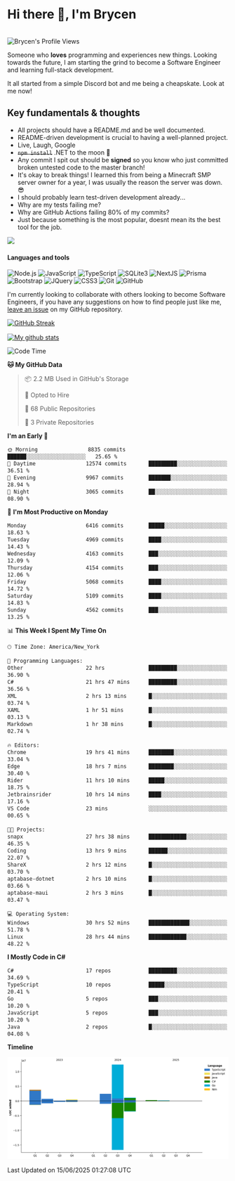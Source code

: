 # Hi there 👋, I'm Brycen

<br>
<img src="https://komarev.com/ghpvc/?username=BrycensRanch" alt="Brycen's Profile Views" />

Someone who **loves** programming and experiences new things. Looking towards the future, I am starting the grind to become a Software Engineer and learning full-stack development.

It all started from a simple Discord bot and me being a cheapskate. Look at me now!

## Key fundamentals & thoughts

- All projects should have a README.md and be well documented.
- README-driven development is crucial to having a well-planned project.
- Live, Laugh, Google
- ~~`npm install`~~ .NET to the moon 🚀
- Any commit I spit out should be **signed** so you know who just committed broken untested code to the master branch!
- It's okay to break things! I learned this from being a Minecraft SMP server owner for a year, I was usually the reason the server was down. 😎
- I should probably learn test-driven development already...
- Why are my tests failing me?
- Why are GitHub Actions failing 80% of my commits? 
- Just because something is the most popular, doesnt mean its the best tool for the job.

<img src="https://res.cloudinary.com/practicaldev/image/fetch/s--OoBLh7-Q--/c_limit%2Cf_auto%2Cfl_progressive%2Cq_auto%2Cw_880/https://cdn-images-1.medium.com/max/1614/1%2A8BlqJ8lNVZzuRjAg1mZ50w.png" height="400"/>

<h4>Languages and tools</h4>
<p>
  <img src="https://img.shields.io/badge/node.js%20-%2343853D.svg?&style=for-the-badge&logo=node.js&logoColor=white" alt="Node.js" />
  <img src="https://img.shields.io/badge/javascript%20-%23323330.svg?&style=for-the-badge&logo=javascript&logoColor=%23F7DF1E" alt="JavaScript" />
  <img src="https://img.shields.io/badge/typescript%20-%23323330.svg?&style=for-the-badge&logo=typescript&logoColor=#3467eb" alt="TypeScript" />
  <img src="https://img.shields.io/badge/sqlite3%20-%23323330.svg?&style=for-the-badge&logo=sqlite&logoColor=#3467eb" alt="SQLite3" />
  <img src="https://img.shields.io/badge/Next.JS%20-%23323330.svg?&style=for-the-badge&logo=next.js&logoColor=#3467eb" alt="NextJS" />
  <img src="https://img.shields.io/badge/Prisma%20-%23323330.svg?&style=for-the-badge&logo=prisma&logoColor=#3467eb" alt="Prisma" />
  <img src="https://img.shields.io/badge/bootstrap%20-%23323330.svg?&style=for-the-badge&logo=bootstrap" alt="Bootstrap" />
  <img src="https://img.shields.io/badge/jquery%20-%23323330.svg?&style=for-the-badge&logo=jquery" alt="JQuery" />
  <img src="https://img.shields.io/badge/css3%20-%23323330.svg?&style=for-the-badge&logo=css3" alt="CSS3" />
  <img src="https://img.shields.io/badge/git%20-%23323330.svg?&style=for-the-badge&logo=git" alt="Git" />
  <img src="https://img.shields.io/badge/github%20-%23323330.svg?&style=for-the-badge&logo=github" alt="GitHub" />
</p>

 I'm currently looking to collaborate with others looking to become Software Engineers, if you have any suggestions on how to find people just like me, [leave an issue](https://github.com/BrycensRanch/BrycensRanch/issues/new) on my GitHub repository.
 
 <p><a href="https://git.io/streak-stats"><img src=https://github-readme-streak-stats-eight.vercel.app?user=BrycensRanch&amp;theme=dark&amp;hide_border=true&fire=EB5454&amp;ring=0CEB19" alt="GitHub Streak"></a></p>

<a href="https://github.com/anuraghazra/github-readme-stats">
  <img align="center" src="https://github-readme-stats.anuraghazra1.vercel.app/api?username=BrycensRanch&show_icons=true&line_height=27&include_all_commits=true" alt="My github stats" />
</a>

<!--START_SECTION:waka-->
![Code Time](http://img.shields.io/badge/Code%20Time-2%2C198%20hrs%203%20mins-blue)

**🐱 My GitHub Data** 

> 📦 2.2 MB Used in GitHub's Storage 
 > 
> 💼 Opted to Hire
 > 
> 📜 68 Public Repositories 
 > 
> 🔑 3 Private Repositories 
 > 
**I'm an Early 🐤** 

```text
🌞 Morning                8835 commits        ██████░░░░░░░░░░░░░░░░░░░   25.65 % 
🌆 Daytime                12574 commits       █████████░░░░░░░░░░░░░░░░   36.51 % 
🌃 Evening                9967 commits        ███████░░░░░░░░░░░░░░░░░░   28.94 % 
🌙 Night                  3065 commits        ██░░░░░░░░░░░░░░░░░░░░░░░   08.90 % 
```
📅 **I'm Most Productive on Monday** 

```text
Monday                   6416 commits        █████░░░░░░░░░░░░░░░░░░░░   18.63 % 
Tuesday                  4969 commits        ████░░░░░░░░░░░░░░░░░░░░░   14.43 % 
Wednesday                4163 commits        ███░░░░░░░░░░░░░░░░░░░░░░   12.09 % 
Thursday                 4154 commits        ███░░░░░░░░░░░░░░░░░░░░░░   12.06 % 
Friday                   5068 commits        ████░░░░░░░░░░░░░░░░░░░░░   14.72 % 
Saturday                 5109 commits        ████░░░░░░░░░░░░░░░░░░░░░   14.83 % 
Sunday                   4562 commits        ███░░░░░░░░░░░░░░░░░░░░░░   13.25 % 
```


📊 **This Week I Spent My Time On** 

```text
🕑︎ Time Zone: America/New_York

💬 Programming Languages: 
Other                    22 hrs              █████████░░░░░░░░░░░░░░░░   36.90 % 
C#                       21 hrs 47 mins      █████████░░░░░░░░░░░░░░░░   36.56 % 
XML                      2 hrs 13 mins       █░░░░░░░░░░░░░░░░░░░░░░░░   03.74 % 
XAML                     1 hr 51 mins        █░░░░░░░░░░░░░░░░░░░░░░░░   03.13 % 
Markdown                 1 hr 38 mins        █░░░░░░░░░░░░░░░░░░░░░░░░   02.74 % 

🔥 Editors: 
Chrome                   19 hrs 41 mins      ████████░░░░░░░░░░░░░░░░░   33.04 % 
Edge                     18 hrs 7 mins       ████████░░░░░░░░░░░░░░░░░   30.40 % 
Rider                    11 hrs 10 mins      █████░░░░░░░░░░░░░░░░░░░░   18.75 % 
Jetbrainsrider           10 hrs 14 mins      ████░░░░░░░░░░░░░░░░░░░░░   17.16 % 
VS Code                  23 mins             ░░░░░░░░░░░░░░░░░░░░░░░░░   00.65 % 

🐱‍💻 Projects: 
snapx                    27 hrs 38 mins      ████████████░░░░░░░░░░░░░   46.35 % 
Coding                   13 hrs 9 mins       ██████░░░░░░░░░░░░░░░░░░░   22.07 % 
ShareX                   2 hrs 12 mins       █░░░░░░░░░░░░░░░░░░░░░░░░   03.70 % 
aptabase-dotnet          2 hrs 10 mins       █░░░░░░░░░░░░░░░░░░░░░░░░   03.66 % 
aptabase-maui            2 hrs 3 mins        █░░░░░░░░░░░░░░░░░░░░░░░░   03.47 % 

💻 Operating System: 
Windows                  30 hrs 52 mins      █████████████░░░░░░░░░░░░   51.78 % 
Linux                    28 hrs 44 mins      ████████████░░░░░░░░░░░░░   48.22 % 
```

**I Mostly Code in C#** 

```text
C#                       17 repos            █████████░░░░░░░░░░░░░░░░   34.69 % 
TypeScript               10 repos            █████░░░░░░░░░░░░░░░░░░░░   20.41 % 
Go                       5 repos             ███░░░░░░░░░░░░░░░░░░░░░░   10.20 % 
JavaScript               5 repos             ███░░░░░░░░░░░░░░░░░░░░░░   10.20 % 
Java                     2 repos             █░░░░░░░░░░░░░░░░░░░░░░░░   04.08 % 
```



**Timeline**

![Lines of Code chart](https://raw.githubusercontent.com/BrycensRanch/BrycensRanch/main/assets/bar_graph.png)


 Last Updated on 15/06/2025 01:27:08 UTC
<!--END_SECTION:waka-->

<!--
**BrycensRanch/BrycensRanch** is a ✨ _special_ ✨ repository because its `README.md` (this file) appears on your GitHub profile.

Here are some ideas to get you started:

- 🔭 I’m currently working on ...
- 🌱 I’m currently learning ...
- 👯 I’m looking to collaborate on ...
- 🤔 I’m looking for help with ...
- 💬 Ask me about ...
- 📫 How to reach me: ...
- 😄 Pronouns: ...
- ⚡ Fun fact: ...
-->
